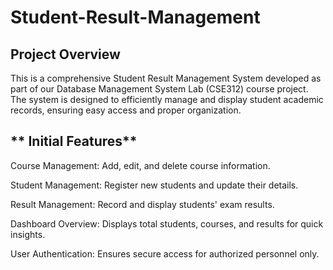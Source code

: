 # Student-Result-Management

## **Project Overview**

This is a comprehensive Student Result Management System developed as part of our Database Management System Lab (CSE312) course project. The system is designed to efficiently manage and display student academic records, ensuring easy access and proper organization.

## ** Initial Features**

Course Management: Add, edit, and delete course information.

Student Management: Register new students and update their details.

Result Management: Record and display students' exam results.

Dashboard Overview: Displays total students, courses, and results for quick insights.

User Authentication: Ensures secure access for authorized personnel only.
